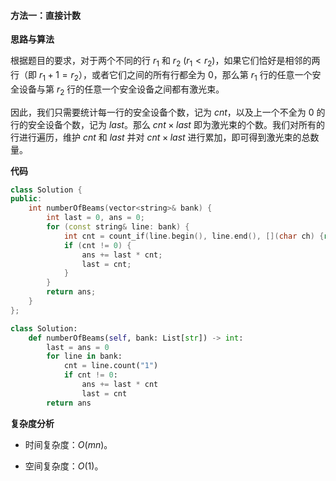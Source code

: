 #### 方法一：直接计数

**思路与算法**

根据题目的要求，对于两个不同的行 $r_1$ 和 $r_2~(r_1 < r_2)$，如果它们恰好是相邻的两行（即 $r_1 + 1 = r_2$），或者它们之间的所有行都全为 $0$，那么第 $r_1$ 行的任意一个安全设备与第 $r_2$ 行的任意一个安全设备之间都有激光束。

因此，我们只需要统计每一行的安全设备个数，记为 $\textit{cnt}$，以及上一个不全为 $0$ 的行的安全设备个数，记为 $\textit{last}$。那么 $\textit{cnt} \times \textit{last}$ 即为激光束的个数。我们对所有的行进行遍历，维护 $\textit{cnt}$ 和 $\textit{last}$ 并对 $\textit{cnt} \times \textit{last}$ 进行累加，即可得到激光束的总数量。

**代码**

```C++ [sol1-C++]
class Solution {
public:
    int numberOfBeams(vector<string>& bank) {
        int last = 0, ans = 0;
        for (const string& line: bank) {
            int cnt = count_if(line.begin(), line.end(), [](char ch) {return ch == '1';});
            if (cnt != 0) {
                ans += last * cnt;
                last = cnt;
            }
        }
        return ans;
    }
};
```

```Python [sol1-Python3]
class Solution:
    def numberOfBeams(self, bank: List[str]) -> int:
        last = ans = 0
        for line in bank:
            cnt = line.count("1")
            if cnt != 0:
                ans += last * cnt
                last = cnt
        return ans
```

**复杂度分析**

- 时间复杂度：$O(mn)$。

- 空间复杂度：$O(1)$。